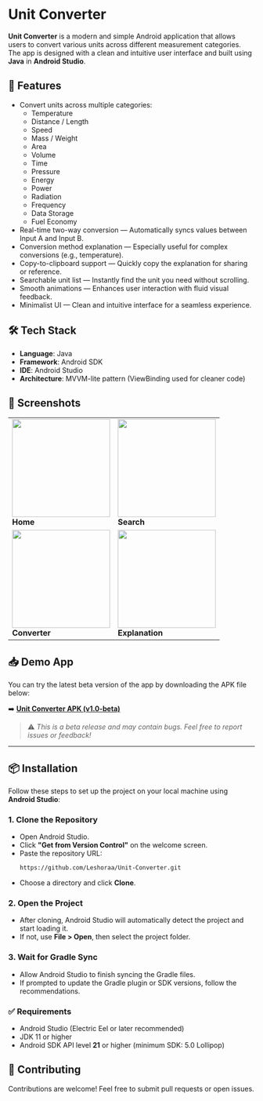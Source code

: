 
# Unit Converter

**Unit Converter** is a modern and simple Android application that allows users to convert various units across different measurement categories. The app is designed with a clean and intuitive user interface and built using **Java** in **Android Studio**.

## 🔧 Features

- Convert units across multiple categories:
  - Temperature
  - Distance / Length
  - Speed
  - Mass / Weight
  - Area
  - Volume
  - Time
  - Pressure
  - Energy
  - Power
  - Radiation
  - Frequency
  - Data Storage
  - Fuel Economy
- Real-time two-way conversion — Automatically syncs values between Input A and Input B.
- Conversion method explanation — Especially useful for complex conversions (e.g., temperature).
- Copy-to-clipboard support — Quickly copy the explanation for sharing or reference.
- Searchable unit list — Instantly find the unit you need without scrolling.
- Smooth animations — Enhances user interaction with fluid visual feedback.
- Minimalist UI — Clean and intuitive interface for a seamless experience.

## 🛠 Tech Stack

- **Language**: Java  
- **Framework**: Android SDK  
- **IDE**: Android Studio  
- **Architecture**: MVVM-lite pattern (ViewBinding used for cleaner code)

## 📱 Screenshots

<table>
  <tr>
    <td align="left">
      <img src="https://github.com/user-attachments/assets/a6d7a5de-d325-4d83-b883-d95149ef00a1" width="200px"/><br>
      <strong>Home</strong>
    </td>
    <td align="left">
      <img src="https://github.com/user-attachments/assets/667f5dc0-0103-48e4-bcb3-6f4098934e29" width="200px"/><br>
      <strong>Search</strong>
    </td>
  </tr>
  <tr>
    <td align="left">
      <img src="https://github.com/user-attachments/assets/f39c4dd7-44bb-453d-b0b0-71f625f04f9c" width="200px"/><br>
      <strong>Converter</strong>
    </td>
    <td align="left">
      <img src="https://github.com/user-attachments/assets/ec5c67e4-4ffd-499b-a5c8-54f77a931140" width="200px"/><br>
      <strong>Explanation</strong>
    </td>
  </tr>
</table>


## 📥 Demo App

You can try the latest beta version of the app by downloading the APK file below:

➡️ **[Unit Converter APK (v1.0-beta)](https://github.com/Leshoraa/UnitConverter-Android/releases/download/v1.0-beta/Unit.Converter.apk)**

> ⚠️ *This is a beta release and may contain bugs. Feel free to report issues or feedback!*

---

## 📦 Installation

Follow these steps to set up the project on your local machine using **Android Studio**:

### 1. Clone the Repository

- Open Android Studio.
- Click **"Get from Version Control"** on the welcome screen.
- Paste the repository URL:  
   ```bash
   https://github.com/Leshoraa/Unit-Converter.git
   ```
- Choose a directory and click **Clone**.

### 2. Open the Project
- After cloning, Android Studio will automatically detect the project and start loading it.
- If not, use **File > Open**, then select the project folder.

### 3. Wait for Gradle Sync
- Allow Android Studio to finish syncing the Gradle files.
- If prompted to update the Gradle plugin or SDK versions, follow the recommendations.

### ✅ Requirements
- Android Studio (Electric Eel or later recommended)
- JDK 11 or higher
- Android SDK API level **21** or higher (minimum SDK: 5.0 Lollipop)

## 🤝 Contributing

Contributions are welcome! Feel free to submit pull requests or open issues.
